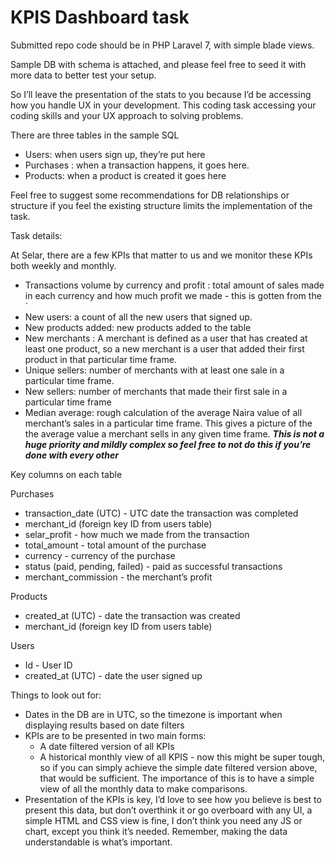 # KPIS Dashboard task 
 
Submitted repo code should be in PHP Laravel 7, with simple blade views. 

Sample DB with schema is attached, and please feel free to seed it with more data to better test your setup. 

So I’ll leave the presentation of the stats to you because I’d be accessing how you handle UX in your development. This coding task accessing your coding skills and your UX approach to solving problems. 

There are three tables in the sample SQL
- Users: when users sign up, they’re put here 
- Purchases : when a transaction happens, it goes here.
- Products: when a product is created it goes here 

Feel free to suggest some recommendations for DB relationships or structure if you feel the existing structure limits the implementation of the task. 

Task details: 

At Selar, there are a few KPIs that matter to us and we monitor these KPIs both weekly and monthly.  
- Transactions volume by currency and profit : total amount of sales made in each currency and how much profit we made - this is gotten from the `
- New users: a count of all the new users that signed up.
- New products added: new products added to the table 
- New merchants : A merchant is defined as a user that has created at least one product, so a new merchant is a user that added their first product in that particular time frame. 
- Unique sellers: number of merchants with at least one sale in a particular time frame.
- New sellers: number of merchants that made their first sale in a particular time frame 
- Median average: rough calculation of the average Naira value of all merchant’s sales in a particular time frame. This gives a picture of the the average value a merchant sells in any given time frame. ***This is not a huge priority and mildly complex so feel free to not do this if you’re done with every other*** 



Key columns on each table 

Purchases 
- transaction_date (UTC) - UTC date the transaction was completed 
- merchant_id (foreign key ID from users table) 
- selar_profit - how much we made from the transaction 
- total_amount - total amount of the purchase 
- currency - currency of the purchase 
- status (paid, pending, failed) - paid as successful transactions 
- merchant_commission - the merchant’s profit 

Products  
- created_at (UTC) -  date the transaction was created
- merchant_id (foreign key ID from users table) 

Users  
- Id - User ID 
- created_at (UTC) -  date the user signed up


Things to look out for: 
- Dates in the DB are in UTC, so the timezone is important when displaying results based on date filters 
- KPIs are to be presented in two main forms: 
    - A date filtered version of all KPIs 
    - A historical monthly view of all KPIS - now this might be super tough, so if you can simply achieve the simple date filtered version above, that would be sufficient. The importance of this is to have a simple view of all the monthly data to make comparisons. 
- Presentation of the KPIs is key, I’d love to see how you believe is best to present this data, but don’t overthink it or go overboard with any UI, a simple HTML and CSS view is fine, I don’t think you need any JS or chart, except you think it’s needed. Remember, making the data understandable is what’s important. 



